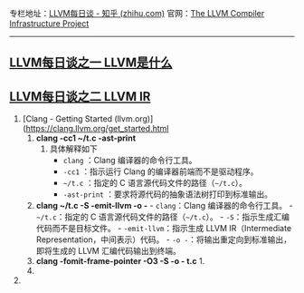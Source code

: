 
专栏地址：[LLVM每日谈 - 知乎 (zhihu.com)](https://www.zhihu.com/column/llvm-clang)
官网：[The LLVM Compiler Infrastructure Project](https://llvm.org/)

---
## [LLVM每日谈之一 LLVM是什么](https://zhuanlan.zhihu.com/p/26127007)
## [LLVM每日谈之二 LLVM IR](https://zhuanlan.zhihu.com/p/26127100)
1. [Clang - Getting Started (llvm.org)](https://clang.llvm.org/get_started.html
	1. **clang -cc1 ~/t.c -ast-print**
		1. 具体解释如下
			- `clang` ：Clang 编译器的命令行工具。
			- `-cc1` ：指示运行 Clang 的编译器前端而不是驱动程序。
			- `~/t.c` ：指定的 C 语言源代码文件的路径（`~/t.c`）。
			- `-ast-print` ：要求将源代码的抽象语法树打印到标准输出。
	2. **clang ~/t.c -S -emit-llvm -o -**
			- `clang`：Clang 编译器的命令行工具。
			- `~/t.c`：指定的 C 语言源代码文件的路径（`~/t.c`）。
			- `-S`：指示生成汇编代码而不是目标文件。
			- `-emit-llvm`：指示生成 LLVM IR（Intermediate Representation，中间表示）代码。
			- `-o -`：将输出重定向到标准输出，即将生成的 LLVM 汇编代码输出到终端。
	3. **clang -fomit-frame-pointer -O3 -S -o - t.c**
		1. 
	4. 
2. 

